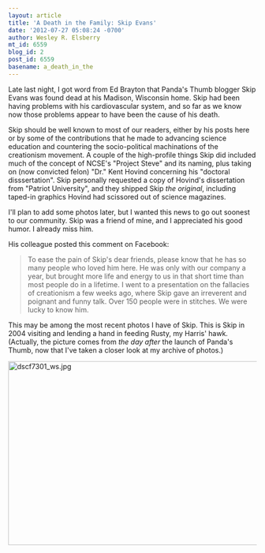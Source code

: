 ```yaml
---
layout: article
title: 'A Death in the Family: Skip Evans'
date: '2012-07-27 05:08:24 -0700'
author: Wesley R. Elsberry
mt_id: 6559
blog_id: 2
post_id: 6559
basename: a_death_in_the
---
```

Late last night, I got word from Ed Brayton that Panda's Thumb blogger Skip Evans was found dead at his Madison, Wisconsin home. Skip had been having problems with his cardiovascular system, and so far as we know now those problems appear to have been the cause of his death.

Skip should be well known to most of our readers, either by his posts here or by some of the contributions that he made to advancing science education and countering the socio-political machinations of the creationism movement. A couple of the high-profile things Skip did included much of the concept of NCSE's "Project Steve" and its naming, plus taking on (now convicted felon) "Dr." Kent Hovind concerning his "doctoral disssertation". Skip personally requested a copy of Hovind's dissertation from "Patriot University", and they shipped Skip _the original_, including taped-in graphics Hovind had scissored out of science magazines.

I'll plan to add some photos later, but I wanted this news to go out soonest to our community. Skip was a friend of mine, and I appreciated his good humor. I already miss him. 

His colleague posted this comment on Facebook:

> To ease the pain of Skip's dear friends, please know that he has so many people who loved him here. He was only with our company a year, but brought more life and energy to us in that short time than most people do in a lifetime. I went to a presentation on the fallacies of creationism a few weeks ago, where Skip gave an irreverent and poignant and funny talk. Over 150 people were in stitches. We were lucky to know him.

This may be among the most recent photos I have of Skip. This is Skip in 2004 visiting and lending a hand in feeding Rusty, my Harris' hawk. (Actually, the picture comes from _the day after_ the launch of Panda's Thumb, now that I've taken a closer look at my archive of photos.)

<img src="/PT/uploads/2012/dscf7301_ws.jpg" alt="dscf7301_ws.jpg" width="560" height="373" class="mt-image-none" />
